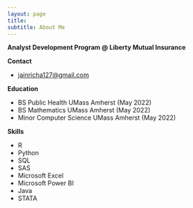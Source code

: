 ```yaml
---
layout: page
title: 
subtitle: About Me
---
```


**Analyst Development Program @ Liberty Mutual Insurance**

**Contact**
* jainricha127@gmail.com

**Education**
* BS Public Health UMass Amherst (May 2022)
* BS Mathematics UMass Amherst (May 2022)
* Minor Computer Science UMass Amherst (May 2022)

**Skills**
* R
* Python
* SQL
* SAS
* Microsoft Excel 
* Microsoft Power BI
* Java
* STATA



